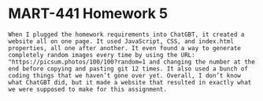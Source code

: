 # MART-441 Homework 5

    When I plugged the homework requirements into ChatGBT, it created a website all on one page. It used JavaScript, CSS, and index.html properties, all one after another. It even found a way to generate completely random images every time by using the URL:  "https://picsum.photos/100/100?random=1 and changing the number at the end before copying and pasting git 12 times. It also used a bunch of coding things that we haven’t gone over yet. Overall, I don’t know what ChatGBT did, but it made a website that resulted in exactly what we were supposed to make for this assignment.